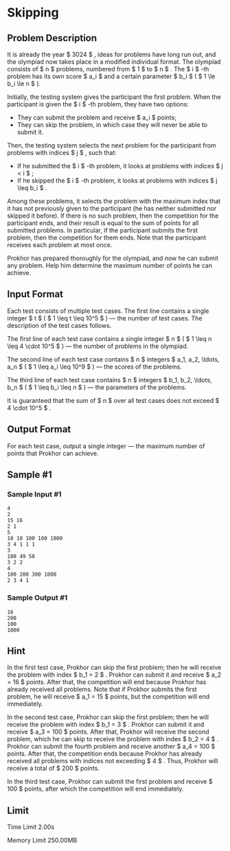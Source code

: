 # Skipping

## Problem Description

It is already the year $ 3024 $ , ideas for problems have long run out, and the olympiad now takes place in a modified individual format. The olympiad consists of $ n $ problems, numbered from $ 1 $ to $ n $ . The $ i $ -th problem has its own score $ a_i $ and a certain parameter $ b_i $ ( $ 1 \le b_i \le n $ ).

Initially, the testing system gives the participant the first problem. When the participant is given the $ i $ -th problem, they have two options:

- They can submit the problem and receive $ a_i $ points;
- They can skip the problem, in which case they will never be able to submit it.

Then, the testing system selects the next problem for the participant from problems with indices $ j $ , such that:

- If he submitted the $ i $ -th problem, it looks at problems with indices $ j < i $ ;
- If he skipped the $ i $ -th problem, it looks at problems with indices $ j \leq b_i $ .

Among these problems, it selects the problem with the maximum index that it has not previously given to the participant (he has neither submitted nor skipped it before). If there is no such problem, then the competition for the participant ends, and their result is equal to the sum of points for all submitted problems. In particular, if the participant submits the first problem, then the competition for them ends. Note that the participant receives each problem at most once.

Prokhor has prepared thoroughly for the olympiad, and now he can submit any problem. Help him determine the maximum number of points he can achieve.

## Input Format

Each test consists of multiple test cases. The first line contains a single integer $ t $ ( $ 1 \leq t \leq 10^5 $ ) — the number of test cases. The description of the test cases follows.

The first line of each test case contains a single integer $ n $ ( $ 1 \leq n \leq 4 \cdot 10^5 $ ) — the number of problems in the olympiad.

The second line of each test case contains $ n $ integers $ a_1, a_2, \ldots, a_n $ ( $ 1 \leq a_i \leq 10^9 $ ) — the scores of the problems.

The third line of each test case contains $ n $ integers $ b_1, b_2, \ldots, b_n $ ( $ 1 \leq b_i \leq n $ ) — the parameters of the problems.

It is guaranteed that the sum of $ n $ over all test cases does not exceed $ 4 \cdot 10^5 $ .

## Output Format

For each test case, output a single integer — the maximum number of points that Prokhor can achieve.

## Sample #1

### Sample Input #1

```
4
2
15 16
2 1
5
10 10 100 100 1000
3 4 1 1 1
3
100 49 50
3 2 2
4
100 200 300 1000
2 3 4 1
```

### Sample Output #1

```
16
200
100
1000
```

## Hint

In the first test case, Prokhor can skip the first problem; then he will receive the problem with index $ b_1 = 2 $ . Prokhor can submit it and receive $ a_2 = 16 $ points. After that, the competition will end because Prokhor has already received all problems. Note that if Prokhor submits the first problem, he will receive $ a_1 = 15 $ points, but the competition will end immediately.

In the second test case, Prokhor can skip the first problem; then he will receive the problem with index $ b_1 = 3 $ . Prokhor can submit it and receive $ a_3 = 100 $ points. After that, Prokhor will receive the second problem, which he can skip to receive the problem with index $ b_2 = 4 $ . Prokhor can submit the fourth problem and receive another $ a_4 = 100 $ points. After that, the competition ends because Prokhor has already received all problems with indices not exceeding $ 4 $ . Thus, Prokhor will receive a total of $ 200 $ points.

In the third test case, Prokhor can submit the first problem and receive $ 100 $ points, after which the competition will end immediately.

## Limit



Time Limit
2.00s

Memory Limit
250.00MB